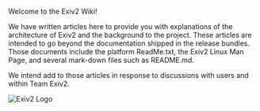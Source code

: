 Welcome to the Exiv2 Wiki!

We have written articles here to provide you with explanations of the architecture of Exiv2 and the background to the project.  These articles are intended to go beyond the documentation shipped in the release bundles.  Those documents include the platform ReadMe.txt, the Exiv2 Linux Man Page, and several mark-down files such as README.md.

We intend add to those articles in response to discussions with users and within Team Exiv2.

![Exiv2 Logo](https://exiv2.org/include/exiv2-logo-big.png)
